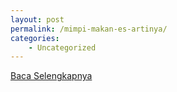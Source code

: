 ```yaml
---
layout: post
permalink: /mimpi-makan-es-artinya/
categories:
    - Uncategorized
---
```


[Baca Selengkapnya](/03)